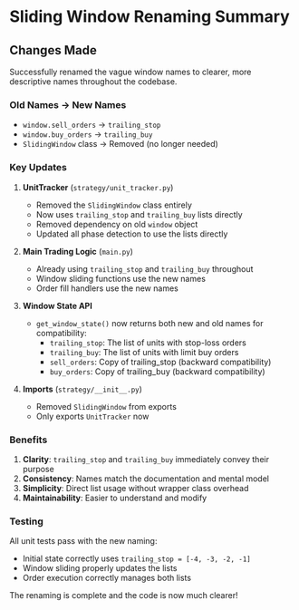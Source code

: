 # Sliding Window Renaming Summary

## Changes Made

Successfully renamed the vague window names to clearer, more descriptive names throughout the codebase.

### Old Names → New Names
- `window.sell_orders` → `trailing_stop`
- `window.buy_orders` → `trailing_buy`
- `SlidingWindow` class → Removed (no longer needed)

### Key Updates

1. **UnitTracker** (`strategy/unit_tracker.py`)
   - Removed the `SlidingWindow` class entirely
   - Now uses `trailing_stop` and `trailing_buy` lists directly
   - Removed dependency on old `window` object
   - Updated all phase detection to use the lists directly

2. **Main Trading Logic** (`main.py`)
   - Already using `trailing_stop` and `trailing_buy` throughout
   - Window sliding functions use the new names
   - Order fill handlers use the new names

3. **Window State API**
   - `get_window_state()` now returns both new and old names for compatibility:
     - `trailing_stop`: The list of units with stop-loss orders
     - `trailing_buy`: The list of units with limit buy orders
     - `sell_orders`: Copy of trailing_stop (backward compatibility)
     - `buy_orders`: Copy of trailing_buy (backward compatibility)

4. **Imports** (`strategy/__init__.py`)
   - Removed `SlidingWindow` from exports
   - Only exports `UnitTracker` now

### Benefits

1. **Clarity**: `trailing_stop` and `trailing_buy` immediately convey their purpose
2. **Consistency**: Names match the documentation and mental model
3. **Simplicity**: Direct list usage without wrapper class overhead
4. **Maintainability**: Easier to understand and modify

### Testing

All unit tests pass with the new naming:
- Initial state correctly uses `trailing_stop = [-4, -3, -2, -1]`
- Window sliding properly updates the lists
- Order execution correctly manages both lists

The renaming is complete and the code is now much clearer!